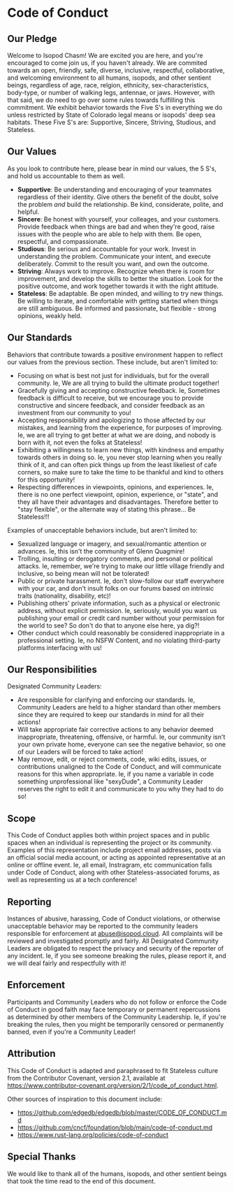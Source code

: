 # Code of Conduct

## Our Pledge

Welcome to Isopod Chasm! We are excited you are here, and you're encouraged to come join us, if you haven't already. We are commited towards an open, friendly, safe, diverse, inclusive, respectful, collaborative, and welcoming environment to all humans, isopods, and other sentient beings, regardless of age, race, relgion, ethnicity, sex-characteristics, body-type, or number of walking legs, antennae, or jaws. However, with that said, we do need to go over some rules towards fulfilling this commitment. We exhibit behavior towards the Five S's in everything we do unless restricted by State of Colorado legal means or isopods' deep sea habitats. These Five S's are: Supportive, Sincere, Striving, Studious, and Stateless.

## Our Values

As you look to contribute here, please bear in mind our values, the 5 S's, and hold us accountable to them as well.

- **Supportive**: Be understanding and encouraging of your teammates regardless of their identity. Give others the benefit of the doubt, solve the problem _and_ build the relationship. Be kind, considerate, polite, and helpful.
- **Sincere**: Be honest with yourself, your colleages, and your customers. Provide feedback when things are bad and when they're good, raise issues with the people who are able to help with them. Be open, respectful, and compassionate.
- **Studious**: Be serious and accountable for your work. Invest in understanding the problem. Communicate your intent, and execute deliberately. Commit to the result you want, and own the outcome.
- **Striving**: Always work to improve. Recognize when there is room for improvement, and develop the skills to better the situation. Look for the positive outcome, and work together towards it with the right attitude.
- **Stateless**: Be adaptable. Be open minded, and willing to try new things. Be willing to iterate, and comfortable with getting started when things are still ambiguous. Be informed and passionate, but flexible - strong opinions, weakly held.

## Our Standards

Behaviors that contribute towards a positive environment happen to reflect our values from the previous section. These include, but aren't limited to:

- Focusing on what is best not just for individuals, but for the overall community. Ie, We are all trying to build the ultimate product together!
- Gracefully giving and accepting constructive feedback. Ie, Sometimes feedback is difficult to receive, but we encourage you to provide constructive and sincere feedback, and consider feedback as an investment from our community to you!
- Accepting responsibility and apologizing to those affected by our mistakes, and learning from the experience, for purposes of improving. Ie, we are all trying to get better at what we are doing, and nobody is born with it, not even the folks at Stateless!
- Exhibiting a willingness to learn new things, with kindness and empathy towards others in doing so. Ie, you never stop learning when you really think of it, and can often pick things up from the least likeliest of cafe corners, so make sure to take the time to be thankful and kind to others for this opportunity!
- Respecting differences in viewpoints, opinions, and experiences. Ie, there is no one perfect viewpoint, opinion, experience, or "state", and they all have their advantages and disadvantages. Therefore better to "stay flexible", or the alternate way of stating this phrase... Be Stateless!!!

Examples of unacceptable behaviors include, but aren't limited to:

- Sexualized language or imagery, and sexual/romantic attention or advances. Ie, this isn't the community of Glenn Quagmire!
- Trolling, insulting or derogatory comments, and personal or political attacks. Ie, remember, we're trying to make our little village friendly and inclusive, so being mean will not be tolerated!
- Public or private harassment. Ie, don't slow-follow our staff everywhere with your car, and don't insult folks on our forums based on intrinsic traits (nationality, disability, etc)!
- Publishing others' private information, such as a physical or electronic address, without explicit permission. Ie, seriously, would you want us publishing your email or credit card number without your permission for the world to see? So don't do that to anyone else here, ya dig?!
- Other conduct which could reasonably be considered inappropriate in a professional setting. Ie, no NSFW Content, and no violating third-party platforms interfacing with us!

## Our Responsibilities

Designated Community Leaders:

- Are responsible for clarifying and enforcing our standards. Ie, Community Leaders are held to a higher standard than other members since they are required to keep our standards in mind for all their actions!
- Will take appropriate fair corrective actions to any behavior deemed inappropriate, threatening, offensive, or harmful. Ie, our community isn't your own private home, everyone can see the negative behavior, so one of our Leaders will be forced to take action!
- May remove, edit, or reject comments, code, wiki edits, issues, or contributions unaligned to the Code of Conduct, and will communicate reasons for this when appropriate. Ie, if you name a variable in code something unprofessional like "sexyDude", a Community Leader reserves the right to edit it and communicate to you why they had to do so!

## Scope

This Code of Conduct applies both within project spaces and in public spaces when an individual is representing the project or its community. Examples of this representation include project email addresses, posts via an official social media account, or acting as appointed representative at an online or offline event. Ie, all email, Instragram, etc communication falls under Code of Conduct, along with other Stateless-associated forums, as well as representing us at a tech conference!

## Reporting

Instances of abusive, harassing, Code of Conduct violations, or otherwise unacceptable behavior may be reported to the community leaders responsible for enforcement at abuse@isopod.cloud. All complaints will be reviewed and investigated promptly and fairly. All Designated Community Leaders are obligated to respect the privacy and security of the reporter of any incident. Ie, if you see someone breaking the rules, please report it, and we will deal fairly and respectfully with it!

## Enforcement

Participants and Community Leaders who do not follow or enforce the Code of Conduct in good faith may face temporary or permanent repercussions as determined by other members of the Community Leadership. Ie, if you're breaking the rules, then you might be temporarily censored or permanently banned, even if you're a Community Leader!

## Attribution

This Code of Conduct is adapted and paraphrased to fit Stateless culture from the Contributor Covenant, version 2.1, available at https://www.contributor-covenant.org/version/2/1/code_of_conduct.html.

Other sources of inspiration to this document include:

- https://github.com/edgedb/edgedb/blob/master/CODE_OF_CONDUCT.md
- https://github.com/cncf/foundation/blob/main/code-of-conduct.md
- https://www.rust-lang.org/policies/code-of-conduct

## Special Thanks

We would like to thank all of the humans, isopods, and other sentient beings that took the time read to the end of this document.
